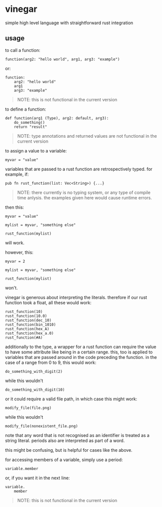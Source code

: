 # vinegar
simple high level language with straightforward rust integration

## usage
to call a function:
```
function(arg2: "hello world", arg1, arg3: "example")
```
or:
```
function:
    arg2: "hello world"
    arg1
    arg3: "example"
```
> NOTE: this is not functional in the current version


to define a function:
```
def function(arg1 (Type), arg2: default, arg3):
    do_something()
    return "result"
```
> NOTE: type annotations and returned values are not functional in the current version

to assign a value to a variable:
```
myvar = "value"
```

variables that are passed to a rust function are retrospectively typed. for example, if:

```
pub fn rust_function(list: Vec<String>) {...}
```
> NOTE: there currently is no typing system, or any type of compile time anlysis. the examples given here would cause runtime errors.

then this:

```
myvar = "value"

mylist = myvar, "something else"

rust_function(mylist)
```

will work.

however, this:

```
myvar = 2

mylist = myvar, "something else"

rust_function(mylist)
```

won't.

vinegar is generous about interpreting the literals. therefore if our rust function took a float, all these would work:

```
rust_function(10)
rust_function(10.0)
rust_function(dec_10)
rust_function(bin_1010)
rust_function(hex_A)
rust_function(hex_a.0)
rust_function(#A)
```

additionally to the type, a wrapper for a rust function can require the value to have some attribute like being in a certain range. this, too is applied to variables that are passed around in the code preceding the function. in the case of a range from 0 to 9, this would work:

```
do_something_with_digit(2)
```

while this wouldn't

```
do_something_with_digit(10)
```

or it could require a valid file path, in which case this might work:
```
modify_file(file.png)
```

while this wouldn't

```
modify_file(nonexistent_file.png)
```

note that any word that is not recognised as an identifier is treated as a string literal. periods also are interpreted as part of a word.

this might be confusing, but is helpful for cases like the above.

for accessing members of a variable, simply use a period:

```
variable.member
```
or, if you want it in the next line:
```
variable. 
    member
```
> NOTE: this is not functional in the current version
